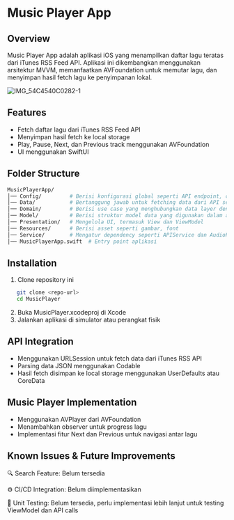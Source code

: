 # Music Player App

## Overview

Music Player App adalah aplikasi iOS yang menampilkan daftar lagu teratas dari iTunes RSS Feed API. Aplikasi ini dikembangkan menggunakan arsitektur MVVM, memanfaatkan AVFoundation untuk memutar lagu, dan menyimpan hasil fetch lagu ke penyimpanan lokal.

![IMG_54C4540C0282-1](https://github.com/user-attachments/assets/777c7d42-bed3-43d1-a16a-4a2d499bf74a)



## Features

- Fetch daftar lagu dari iTunes RSS Feed API
- Menyimpan hasil fetch ke local storage
- Play, Pause, Next, dan Previous track menggunakan AVFoundation
- UI menggunakan SwiftUI


## Folder Structure
```sh
MusicPlayerApp/
│── Config/         # Berisi konfigurasi global seperti API endpoint, constant, dan environment setup
│── Data/           # Bertanggung jawab untuk fetching data dari API serta implementasi local storage
│── Domain/         # Berisi use case yang menghubungkan data layer dengan presentation layer
│── Model/          # Berisi struktur model data yang digunakan dalam aplikasi
│── Presentation/   # Mengelola UI, termasuk View dan ViewModel
│── Resources/      # Berisi asset seperti gambar, font
│── Service/        # Mengatur dependency seperti APIService dan AudioPlayerService
│── MusicPlayerApp.swift  # Entry point aplikasi
```


## Installation

1. Clone repository ini
```sh
   git clone <repo-url>
   cd MusicPlayer
```
2. Buka MusicPlayer.xcodeproj di Xcode
3. Jalankan aplikasi di simulator atau perangkat fisik


## API Integration

- Menggunakan URLSession untuk fetch data dari iTunes RSS API
- Parsing data JSON menggunakan Codable
- Hasil fetch disimpan ke local storage menggunakan UserDefaults atau CoreData


## Music Player Implementation

- Menggunakan AVPlayer dari AVFoundation
- Menambahkan observer untuk progress lagu
- Implementasi fitur Next dan Previous untuk navigasi antar lagu


## Known Issues & Future Improvements

🔍 Search Feature: Belum tersedia

⚙️ CI/CD Integration: Belum diimplementasikan

🧪 Unit Testing: Belum tersedia, perlu implementasi lebih lanjut untuk testing ViewModel dan API calls
